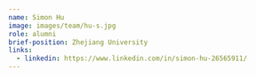 ```yaml
---
name: Simon Hu
image: images/team/hu-s.jpg
role: alumni
brief-position: Zhejiang University
links:
  - linkedin: https://www.linkedin.com/in/simon-hu-26565911/
---
```


